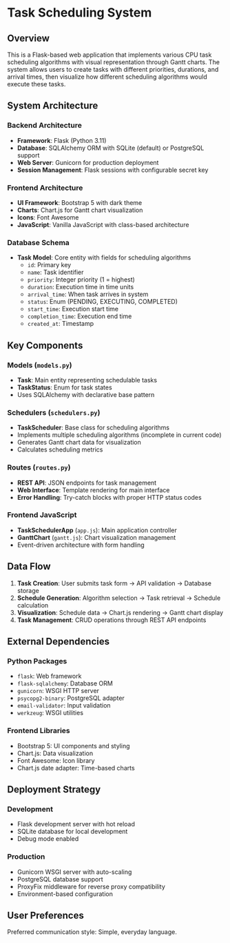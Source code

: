# Task Scheduling System

## Overview

This is a Flask-based web application that implements various CPU task scheduling algorithms with visual representation through Gantt charts. The system allows users to create tasks with different priorities, durations, and arrival times, then visualize how different scheduling algorithms would execute these tasks.

## System Architecture

### Backend Architecture
- **Framework**: Flask (Python 3.11)
- **Database**: SQLAlchemy ORM with SQLite (default) or PostgreSQL support
- **Web Server**: Gunicorn for production deployment
- **Session Management**: Flask sessions with configurable secret key

### Frontend Architecture
- **UI Framework**: Bootstrap 5 with dark theme
- **Charts**: Chart.js for Gantt chart visualization
- **Icons**: Font Awesome
- **JavaScript**: Vanilla JavaScript with class-based architecture

### Database Schema
- **Task Model**: Core entity with fields for scheduling algorithms
  - `id`: Primary key
  - `name`: Task identifier
  - `priority`: Integer priority (1 = highest)
  - `duration`: Execution time in time units
  - `arrival_time`: When task arrives in system
  - `status`: Enum (PENDING, EXECUTING, COMPLETED)
  - `start_time`: Execution start time
  - `completion_time`: Execution end time
  - `created_at`: Timestamp

## Key Components

### Models (`models.py`)
- **Task**: Main entity representing schedulable tasks
- **TaskStatus**: Enum for task states
- Uses SQLAlchemy with declarative base pattern

### Schedulers (`schedulers.py`)
- **TaskScheduler**: Base class for scheduling algorithms
- Implements multiple scheduling algorithms (incomplete in current code)
- Generates Gantt chart data for visualization
- Calculates scheduling metrics

### Routes (`routes.py`)
- **REST API**: JSON endpoints for task management
- **Web Interface**: Template rendering for main interface
- **Error Handling**: Try-catch blocks with proper HTTP status codes

### Frontend JavaScript
- **TaskSchedulerApp** (`app.js`): Main application controller
- **GanttChart** (`gantt.js`): Chart visualization management
- Event-driven architecture with form handling

## Data Flow

1. **Task Creation**: User submits task form → API validation → Database storage
2. **Schedule Generation**: Algorithm selection → Task retrieval → Schedule calculation
3. **Visualization**: Schedule data → Chart.js rendering → Gantt chart display
4. **Task Management**: CRUD operations through REST API endpoints

## External Dependencies

### Python Packages
- `flask`: Web framework
- `flask-sqlalchemy`: Database ORM
- `gunicorn`: WSGI HTTP server
- `psycopg2-binary`: PostgreSQL adapter
- `email-validator`: Input validation
- `werkzeug`: WSGI utilities

### Frontend Libraries
- Bootstrap 5: UI components and styling
- Chart.js: Data visualization
- Font Awesome: Icon library
- Chart.js date adapter: Time-based charts

## Deployment Strategy

### Development
- Flask development server with hot reload
- SQLite database for local development
- Debug mode enabled

### Production
- Gunicorn WSGI server with auto-scaling
- PostgreSQL database support
- ProxyFix middleware for reverse proxy compatibility
- Environment-based configuration


## User Preferences

Preferred communication style: Simple, everyday language.